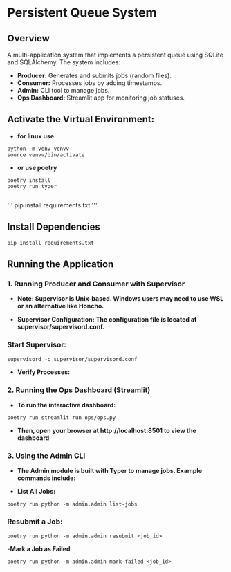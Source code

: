# Persistent Queue System

## Overview
A multi-application system that implements a persistent queue using SQLite and SQLAlchemy. The system includes:
- **Producer:** Generates and submits jobs (random files).
- **Consumer:** Processes jobs by adding timestamps.
- **Admin:** CLI tool to manage jobs.
- **Ops Dashboard:** Streamlit app for monitoring job statuses.


## Activate the Virtual Environment:

- **for linux use**

```
python -m venv venvv
source venvv/bin/activate
```
- **or use poetry**

```
poetry install
poetry run typer


```

'''
pip install requirements.txt
'''

## Install Dependencies 

```
pip install requirements.txt

```


## Running the Application


### 1. Running Producer and Consumer with Supervisor

- **Note: Supervisor is Unix-based. Windows users may need to use WSL or an alternative like Honcho.**

- **Supervisor Configuration: The configuration file is located at supervisor/supervisord.conf.**

### Start Supervisor:

```
supervisord -c supervisor/supervisord.conf
```

- **Verify Processes:**



### 2. Running the Ops Dashboard (Streamlit)

- **To run the interactive dashboard:**

```
poetry run streamlit run ops/ops.py
```

- **Then, open your browser at http://localhost:8501 to view the dashboard**

### 3. Using the Admin CLI
- **The Admin module is built with Typer to manage jobs. Example commands include:**

- **List All Jobs:**

```
poetry run python -m admin.admin list-jobs

```

### Resubmit a Job:

```
poetry run python -m admin.admin resubmit <job_id>
```

-**Mark a Job as Failed**

```
poetry run python -m admin.admin mark-failed <job_id>   

``` 